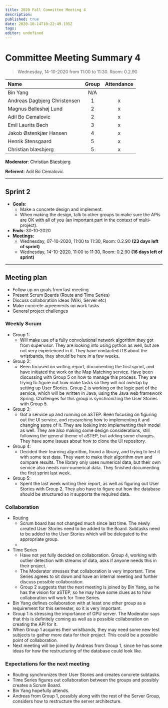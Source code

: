 ```yaml
---
title: 2020 Fall Committee Meeting 4
description: 
published: true
date: 2020-10-14T10:22:49.195Z
tags: 
editor: undefined
---
```


<!-- Words in all-caps should be changed/replaced -->
# Committee Meeting Summary 4
> Wednesday, 14-10-2020 from 11:00 to 11:30. Room: 0.2.90

| Name     | Group | Attendance |
| :------- | :---: | :--------: |
| Bin Yang |  N/A  |            |
| Andreas Dagbjerg Christensen     |   1   |       x     |
| Magnus Belleshøj Lund     |   2   |      x      |
| Adil Bo Cemalovic     |   2   |       x     |
| Emil Laurits Bech     |   3   |      x      |
| Jakob Østenkjær Hansen     |   4   |     x       |
| Henrik Stensgaard     |   5   |      x      |
| Christian blæsbjerg     |   5   |     x       |

**Moderator**: Christian Blæsbjerg

**Referent**: Adil Bo Cemalovic

****

## Sprint 2

- **Goals:**
  * Make a concrete design and implement.
  * When making the design, talk to other groups to make sure the
APIs are OK with all of you (an important part in the context of
multi-project).
- **Ends:** 30-10-2020
- **Meetings:**
  * Wednesday, 07-10-2020, 11:00 to 11:30, Room: 0.2.90 **(23 days left of sprint)**
  * Wednesday, 14-10-2020, 11:00 to 11:30, Room: 0.2.90 **(16 days left of sprint)**

****

## Meeting plan
- Follow up on goals from last meeting
- Present Scrum Boards (Route and Time Series)
- Discuss collaboration ideas (Wiki, Server etc)
- Make concrete agreements on work tasks
- General project challenges

### Weekly Scrum

- Group 1:
  - Will make use of a fully convolutional network algorithm they got from supervisor. They are looking into using python as well, but are not very experienced in it. They have contacted ITS about the wristbands, they should be here in a few weeks.
- Group 2:
  - Been focused on writing report, documenting the first sprint, and have initiated the work on the Map Matching service. Have been discussing with Group 5 on how to manage this process. They are trying to figure out how make tasks so they will not overlap by setting up User Stories. Group 2 is  working on the logic part of the service, which will be written in Java, using the Java web framework Spring. Challenges for this group is synchronizing the User Stories with Group 5.
- Group 3:
  - Got a service up and running on aSTEP. Been focusing on figuring out the UI service, and researching how to implementing it and changing some of it. They are looking into implementing their model as well. They are also making some design considerations, still following the general theme of aSTEP, but adding some changes. They have some issues about how to clone the UI repository.
- Group 4:
  - Decided their learning algorithm, found a library, and trying to test it with some test data. They want to make their algorithm own and compare results. The library only uses numerical data, but their own service also needs non-numerical data. They finished documenting the first sprint last week.
- Group 5:
  - Spent the last week writing their report, as well as figuring out User Stories with Group 2. They also have to figure out how the database should be structured so it supports the required data. 
  
### Collaboration

- Routing
  - Scrum board has not changed much since last time. The newly created User Stories need to be added to the Board. Subtasks need to be added to the User Stories which will be delegated to the appropriate group. 
  - 
- Time Series
  - Have not yet fully decided on collaboration. Group 4, working with outlier detection with streams of data, asks if anyone needs this in their project. 
  - The Moderator stresses that collaboration is very important. Time Series agrees to sit down and have an internal meeting and further discuss possible collaboration.
  - Group 2 suggests that the next meeting is joined by Bin Yang, as he has the vision for aSTEP, so he may have some clues as to how collaboration will work for Time Series. 
- Bin Yang defines collaboration with at least one other group as a requirement for this semester, so it is very important.
- Group 1 is stressing the importance of GPU server. The Moderator says that this is definitely coming as well as a possible collaboration on creating the API for it.
- When Group 1 acquires their wristbands, they may need some new test subjects to gather more data for their project. This could be a possible point of collaboration.
- Next meeting will be joined by Andreas from Group 1, since he has some ideas for how the restructuring of the database could look like.


### Expectations for the next meeting

- Routing synchronizes their User Stories and creates concrete subtasks.
- Time Series figures out collaboration between the groups and possibly creates a Scrum Board.
- Bin Yang hopefully attends.
- Andreas from Group 1, possibly along with the rest of the Server Group, considers how to restructure the server architecture.
